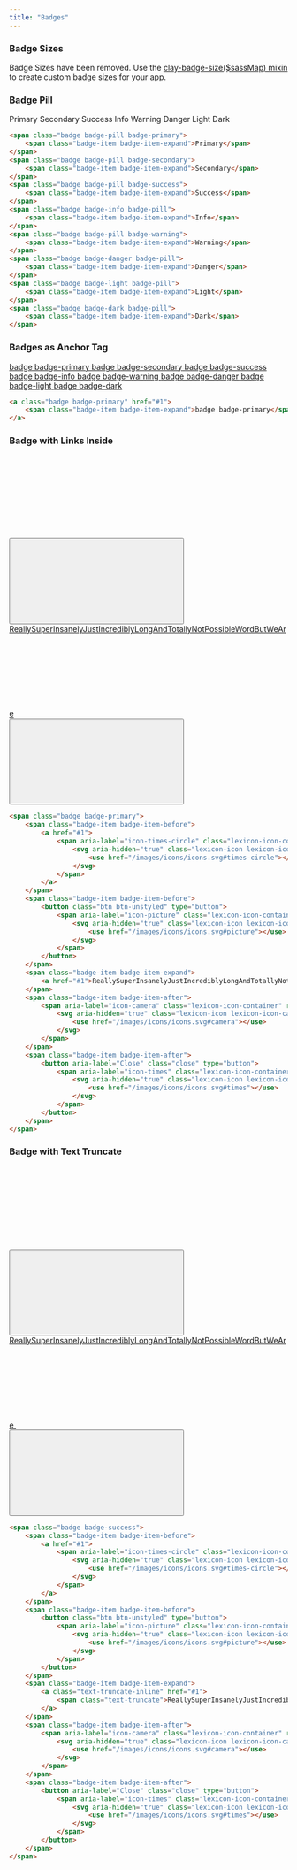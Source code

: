 ```yaml
---
title: "Badges"
---
```


### Badge Sizes

<div class="alert alert-warning">
	Badge Sizes have been removed. Use the <a href="https://github.com/liferay/clay/blob/master/packages/clay-css/src/scss/mixins/_badges.scss#L1">clay-badge-size($sassMap) mixin</a> to create custom badge sizes for your app.
</div>

### Badge Pill

<div class="col-md-12">
	<span class="badge badge-pill badge-primary">
		<span class="badge-item badge-item-expand">Primary</span>
	</span>
	<span class="badge badge-pill badge-secondary">
		<span class="badge-item badge-item-expand">Secondary</span>
	</span>
	<span class="badge badge-pill badge-success">
		<span class="badge-item badge-item-expand">Success</span>
	</span>
	<span class="badge badge-info badge-pill">
		<span class="badge-item badge-item-expand">Info</span>
	</span>
	<span class="badge badge-pill badge-warning">
		<span class="badge-item badge-item-expand">Warning</span>
	</span>
	<span class="badge badge-danger badge-pill">
		<span class="badge-item badge-item-expand">Danger</span>
	</span>
	<span class="badge badge-light badge-pill">
		<span class="badge-item badge-item-expand">Light</span>
	</span>
	<span class="badge badge-dark badge-pill">
		<span class="badge-item badge-item-expand">Dark</span>
	</span>
</div>

```html
<span class="badge badge-pill badge-primary">
	<span class="badge-item badge-item-expand">Primary</span>
</span>
<span class="badge badge-pill badge-secondary">
	<span class="badge-item badge-item-expand">Secondary</span>
</span>
<span class="badge badge-pill badge-success">
	<span class="badge-item badge-item-expand">Success</span>
</span>
<span class="badge badge-info badge-pill">
	<span class="badge-item badge-item-expand">Info</span>
</span>
<span class="badge badge-pill badge-warning">
	<span class="badge-item badge-item-expand">Warning</span>
</span>
<span class="badge badge-danger badge-pill">
	<span class="badge-item badge-item-expand">Danger</span>
</span>
<span class="badge badge-light badge-pill">
	<span class="badge-item badge-item-expand">Light</span>
</span>
<span class="badge badge-dark badge-pill">
	<span class="badge-item badge-item-expand">Dark</span>
</span>
```

### Badges as Anchor Tag

<a class="badge badge-primary" href="#1">
	<span class="badge-item badge-item-expand">badge badge-primary</span>
</a>
<a class="badge badge-secondary" href="#1">
	<span class="badge-item badge-item-expand">badge badge-secondary</span>
</a>
<a class="badge badge-success" href="#1">
	<span class="badge-item badge-item-expand">badge badge-success</span>
</a>
<a class="badge badge-info" href="#1">
	<span class="badge-item badge-item-expand">badge badge-info</span>
</a>
<a class="badge badge-warning" href="#1">
	<span class="badge-item badge-item-expand">badge badge-warning</span>
</a>
<a class="badge badge-danger" href="#1">
	<span class="badge-item badge-item-expand">badge badge-danger</span>
</a>
<a class="badge badge-light" href="#1">
	<span class="badge-item badge-item-expand">badge badge-light</span>
</a>
<a class="badge badge-dark" href="#1">
	<span class="badge-item badge-item-expand">badge badge-dark</span>
</a>

```html
<a class="badge badge-primary" href="#1">
	<span class="badge-item badge-item-expand">badge badge-primary</span>
</a>
```

### Badge with Links Inside

<span class="badge badge-primary">
	<span class="badge-item badge-item-before">
		<a href="#1">
			<span aria-label="icon-times-circle" class="lexicon-icon-container" role="img">
				<svg aria-hidden="true" class="lexicon-icon lexicon-icon-times-circle">
					<use href="/images/icons/icons.svg#times-circle"></use>
				</svg>
			</span>
		</a>
	</span>
	<span class="badge-item badge-item-before">
		<button class="btn btn-unstyled" type="button">
			<span aria-label="icon-picture" class="lexicon-icon-container" role="img">
				<svg aria-hidden="true" class="lexicon-icon lexicon-icon-picture">
					<use href="/images/icons/icons.svg#picture"></use>
				</svg>
			</span>
		</button>
	</span>
	<span class="badge-item badge-item-expand">
		<a href="#1">ReallySuperInsanelyJustIncrediblyLongAndTotallyNotPossibleWordButWeAre</a>
	</span>
	<span class="badge-item badge-item-after">
		<span aria-label="icon-camera" class="lexicon-icon-container" role="img">
			<svg aria-hidden="true" class="lexicon-icon lexicon-icon-camera">
				<use href="/images/icons/icons.svg#camera"></use>
			</svg>
		</span>
	</span>
	<span class="badge-item badge-item-after">
		<button aria-label="Close" class="close" type="button">
			<span aria-label="icon-times" class="lexicon-icon-container" role="img">
				<svg aria-hidden="true" class="lexicon-icon lexicon-icon-times">
					<use href="/images/icons/icons.svg#times"></use>
				</svg>
			</span>
		</button>
	</span>
</span>

```html
<span class="badge badge-primary">
	<span class="badge-item badge-item-before">
		<a href="#1">
			<span aria-label="icon-times-circle" class="lexicon-icon-container" role="img">
				<svg aria-hidden="true" class="lexicon-icon lexicon-icon-times-circle">
					<use href="/images/icons/icons.svg#times-circle"></use>
				</svg>
			</span>
		</a>
	</span>
	<span class="badge-item badge-item-before">
		<button class="btn btn-unstyled" type="button">
			<span aria-label="icon-picture" class="lexicon-icon-container" role="img">
				<svg aria-hidden="true" class="lexicon-icon lexicon-icon-picture">
					<use href="/images/icons/icons.svg#picture"></use>
				</svg>
			</span>
		</button>
	</span>
	<span class="badge-item badge-item-expand">
		<a href="#1">ReallySuperInsanelyJustIncrediblyLongAndTotallyNotPossibleWordButWeAre</a>
	</span>
	<span class="badge-item badge-item-after">
		<span aria-label="icon-camera" class="lexicon-icon-container" role="img">
			<svg aria-hidden="true" class="lexicon-icon lexicon-icon-camera">
				<use href="/images/icons/icons.svg#camera"></use>
			</svg>
		</span>
	</span>
	<span class="badge-item badge-item-after">
		<button aria-label="Close" class="close" type="button">
			<span aria-label="icon-times" class="lexicon-icon-container" role="img">
				<svg aria-hidden="true" class="lexicon-icon lexicon-icon-times">
					<use href="/images/icons/icons.svg#times"></use>
				</svg>
			</span>
		</button>
	</span>
</span>
```

### Badge with Text Truncate

<span class="badge badge-success">
	<span class="badge-item badge-item-before">
		<a href="#1">
			<span aria-label="icon-times-circle" class="lexicon-icon-container" role="img">
				<svg aria-hidden="true" class="lexicon-icon lexicon-icon-times-circle">
					<use href="/images/icons/icons.svg#times-circle"></use>
				</svg>
			</span>
		</a>
	</span>
	<span class="badge-item badge-item-before">
		<button class="btn btn-unstyled" type="button">
			<span aria-label="icon-picture" class="lexicon-icon-container" role="img">
				<svg aria-hidden="true" class="lexicon-icon lexicon-icon-picture">
					<use href="/images/icons/icons.svg#picture"></use>
				</svg>
			</span>
		</button>
	</span>
	<span class="badge-item badge-item-expand">
		<a class="text-truncate-inline" href="#1">
			<span class="text-truncate">ReallySuperInsanelyJustIncrediblyLongAndTotallyNotPossibleWordButWeAre</span>
		</a>
	</span>
	<span class="badge-item badge-item-after">
		<span aria-label="icon-camera" class="lexicon-icon-container" role="img">
			<svg aria-hidden="true" class="lexicon-icon lexicon-icon-camera">
				<use href="/images/icons/icons.svg#camera"></use>
			</svg>
		</span>
	</span>
	<span class="badge-item badge-item-after">
		<button aria-label="Close" class="close" type="button">
			<span aria-label="icon-times" class="lexicon-icon-container" role="img">
				<svg aria-hidden="true" class="lexicon-icon lexicon-icon-times">
					<use href="/images/icons/icons.svg#times"></use>
				</svg>
			</span>
		</button>
	</span>
</span>

```html
<span class="badge badge-success">
	<span class="badge-item badge-item-before">
		<a href="#1">
			<span aria-label="icon-times-circle" class="lexicon-icon-container" role="img">
				<svg aria-hidden="true" class="lexicon-icon lexicon-icon-times-circle">
					<use href="/images/icons/icons.svg#times-circle"></use>
				</svg>
			</span>
		</a>
	</span>
	<span class="badge-item badge-item-before">
		<button class="btn btn-unstyled" type="button">
			<span aria-label="icon-picture" class="lexicon-icon-container" role="img">
				<svg aria-hidden="true" class="lexicon-icon lexicon-icon-picture">
					<use href="/images/icons/icons.svg#picture"></use>
				</svg>
			</span>
		</button>
	</span>
	<span class="badge-item badge-item-expand">
		<a class="text-truncate-inline" href="#1">
			<span class="text-truncate">ReallySuperInsanelyJustIncrediblyLongAndTotallyNotPossibleWordButWeAre</span>
		</a>
	</span>
	<span class="badge-item badge-item-after">
		<span aria-label="icon-camera" class="lexicon-icon-container" role="img">
			<svg aria-hidden="true" class="lexicon-icon lexicon-icon-camera">
				<use href="/images/icons/icons.svg#camera"></use>
			</svg>
		</span>
	</span>
	<span class="badge-item badge-item-after">
		<button aria-label="Close" class="close" type="button">
			<span aria-label="icon-times" class="lexicon-icon-container" role="img">
				<svg aria-hidden="true" class="lexicon-icon lexicon-icon-times">
					<use href="/images/icons/icons.svg#times"></use>
				</svg>
			</span>
		</button>
	</span>
</span>
```
